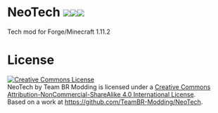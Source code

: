 NeoTech <a href='http://teambrmodding.com:8111/viewType.html?buildTypeId=NeoTech_Build&tab=buildTypeStatusDiv&branch_NeoTech=%3Cdefault%3E'><img src="http://teambrmodding.com:8111/app/rest/builds/buildType:(id:NeoTech_Build)/statusIcon"/></a><a href='https://minecraft.curseforge.com/projects/neotech'><img src='http://cf.way2muchnoise.eu/full_neotech_downloads.svg'><img src='http://cf.way2muchnoise.eu/versions/neotech_latest.svg'></a>
===============
Tech mod for Forge/Minecraft 1.11.2

License
===============
<a rel="license" href="http://creativecommons.org/licenses/by-nc-sa/4.0/"><img alt="Creative Commons License" style="border-width:0" src="https://i.creativecommons.org/l/by-nc-sa/4.0/88x31.png" /></a><br /><span xmlns:dct="http://purl.org/dc/terms/" property="dct:title">NeoTech</span> by <span xmlns:cc="http://creativecommons.org/ns#" property="cc:attributionName">Team BR Modding</span> is licensed under a <a rel="license" href="http://creativecommons.org/licenses/by-nc-sa/4.0/">Creative Commons Attribution-NonCommercial-ShareAlike 4.0 International License</a>.<br />Based on a work at <a xmlns:dct="http://purl.org/dc/terms/" href="https://github.com/TeamBR-Modding/NeoTech" rel="dct:source">https://github.com/TeamBR-Modding/NeoTech</a>.


